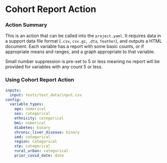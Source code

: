 # Cohort Report Action 

### Action Summary
This is an action that can be called into the 
`project.yaml`. It requires data in
a support data file  format (`.csv`, `csv.gz`,
`.dta`, `feather`), and outputs a HTML document. 
Each variable has a report with some basic counts, or 
if appropriate means and ranges, and a graph
appropriate to that variable. 

Small number suppression is pre-set to 5 or less
meaning no report will be provided for variables 
with any count 5 or less. 

### Using Cohort Report Action 

```yaml
inputs: 
  input: tests/test_data/input.csv
config:
  variable_types:
    age: numerical
    sex: categorical
    ethnicity: categorical
    bmi: numerical
    diabetes: binary
    chronic_liver_disease: binary
    imd: categorical
    region: categorical
    stp: categorical
    rural_urban: categorical
    prior_covid_date: date
```